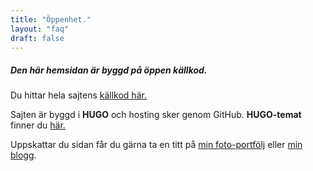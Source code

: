 ```yaml
---
title: "Öppenhet."
layout: "faq"
draft: false
---
```


##### Den här hemsidan är byggd på öppen källkod.

Du hittar hela sajtens [källkod här.](/home/erik/Webbsajter/hyresratt/content/pages/faq.en.md) 

Sajten är byggd i **HUGO** och hosting sker genom GitHub. **HUGO-temat** finner du [här.](https://github.com/gethugothemes/dot-hugo)

Uppskattar du sidan får du gärna ta en titt på [min foto-portfölj](https://kallmoraberget.com) eller [min blogg](https://analogriktning.kallmoraberget.com).
